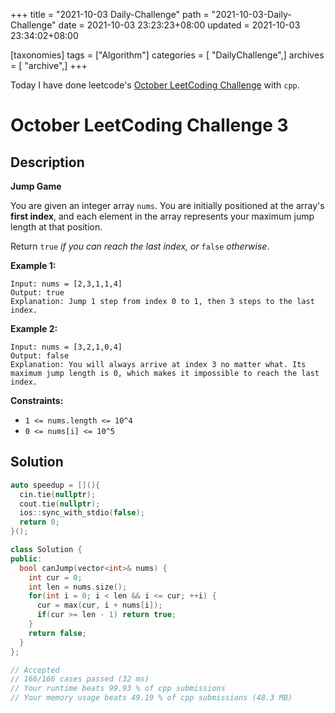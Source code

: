 +++
title = "2021-10-03 Daily-Challenge"
path = "2021-10-03-Daily-Challenge"
date = 2021-10-03 23:23:23+08:00
updated = 2021-10-03 23:34:02+08:00

[taxonomies]
tags = ["Algorithm"]
categories = [ "DailyChallenge",]
archives = [ "archive",]
+++

Today I have done leetcode's [October LeetCoding Challenge](https://leetcode.com/problems/jump-game/) with `cpp`.

<!-- more -->

# October LeetCoding Challenge 3

## Description

**Jump Game**

You are given an integer array `nums`. You are initially positioned at the array's **first index**, and each element in the array represents your maximum jump length at that position.

Return `true` *if you can reach the last index, or* `false` *otherwise*.

 

**Example 1:**

```
Input: nums = [2,3,1,1,4]
Output: true
Explanation: Jump 1 step from index 0 to 1, then 3 steps to the last index.
```

**Example 2:**

```
Input: nums = [3,2,1,0,4]
Output: false
Explanation: You will always arrive at index 3 no matter what. Its maximum jump length is 0, which makes it impossible to reach the last index.
```

 

**Constraints:**

- `1 <= nums.length <= 10^4`
- `0 <= nums[i] <= 10^5`

## Solution

``` cpp
auto speedup = [](){
  cin.tie(nullptr);
  cout.tie(nullptr);
  ios::sync_with_stdio(false);
  return 0;
}();

class Solution {
public:
  bool canJump(vector<int>& nums) {
    int cur = 0;
    int len = nums.size();
    for(int i = 0; i < len && i <= cur; ++i) {
      cur = max(cur, i + nums[i]);
      if(cur >= len - 1) return true;
    }
    return false;
  }
};

// Accepted
// 166/166 cases passed (32 ms)
// Your runtime beats 99.93 % of cpp submissions
// Your memory usage beats 49.19 % of cpp submissions (48.3 MB)
```
